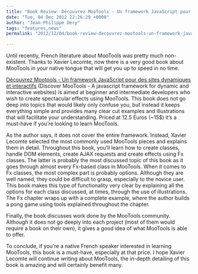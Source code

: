 ```yaml
---
title: "Book Review: Découvrez MooTools - Un framework JavaScript pour des sites dynamiques et interactifs"
date: "Tue, 04 Dec 2012 22:26:29 +0000"
author: "Jean-Philippe Déry"
tags: "features,news"
permalink: "2012/12/04/book-review-decouvrez-mootools-un-framework-javascript-pour-des-sites-dynamiques-et-interactifs/"

---
```

Until recently, French literature about MooTools was pretty much non-existent. Thanks to Xavier Lecomte, now there is a very good book about MooTools in your native tongue that will get you up to speed in no time.

<a href="http://www.amazon.com/gp/product/B008CH7GGE/">Découvrez Mootools - Un framework JavaScript pour des sites dynamiques et interactifs</a> (Discover MooTools - A javascript framework for dynamic and interactive websites) is aimed at beginner and intermediate developers who wish to create spectacular effects using MooTools. This book does not go deep into topics that would likely only confuse you, but instead it keeps everything simple and provides many clear cut examples and illustrations that will facilitate your understanding. Priced at 12.5 Euros (~15$) it’s a must-have if you’re looking to learn MooTools.

As the author says, it does not cover the entire framework. Instead, Xavier Lecomte selected the most commonly used MooTools pieces and explains them in detail. Throughout this book, you’ll learn how to create classes, handle DOM elements, create AJAX requests and create effects using Fx classes. The latter is probably the most discussed topic of this book as it goes through almost every Fx-based class in MooTools. When it comes to Fx classes, the most complex part is probably options. Although they are well named, they could be difficult to grasp, especially to the novice user. This book makes this type of functionality very clear by explaining all the options for each class discussed, at times, through the use of illustrations. The Fx chapter wraps up with a complete example, where the author builds a pong game using tools explained throughout the chapter.

Finally, the book discusses work done by the MooTools community. Although it does not go deeply into each project (most of them would require a book on their own), it gives a good idea of what MooTools is able to offer. 

To conclude, if you're a native French speaker interested in learning MooTools, this book is a must-have, especially at that price. I hope Xavier Lecomte will continue writing about MooTools, the in-depth detailing of this book is amazing and will certainly benefit many.  